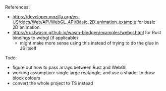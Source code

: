 References: 
- https://developer.mozilla.org/en-US/docs/Web/API/WebGL_API/Basic_2D_animation_example for basic 2D animation.
- https://rustwasm.github.io/wasm-bindgen/examples/webgl.html for Rust bindings to webgl (if applicable)
    - might make more sense using this instead of trying to do the glue in JS itself

Todo: 
- figure out how to pass arrays between Rust and WebGL
- working assumption: single large rectangle, and use a shader to draw block colours
- convert the whole project to TS instead